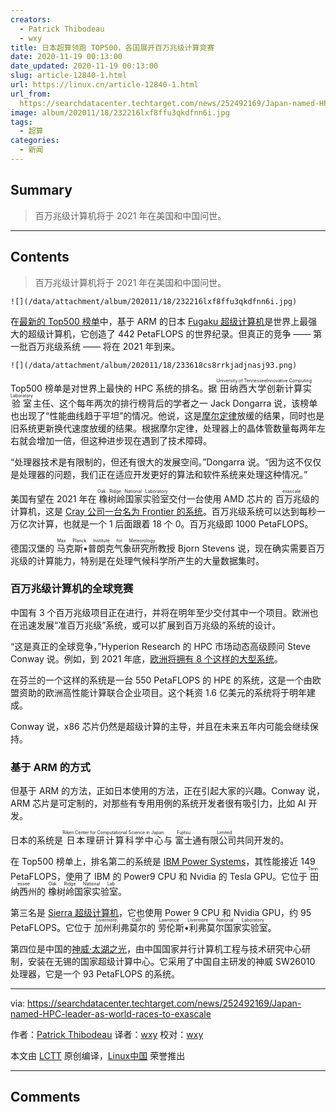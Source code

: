 ```yaml
---
creators:
  - Patrick Thibodeau
  - wxy
title: 日本超算领跑 TOP500，各国展开百万兆级计算竞赛
date: 2020-11-19 00:13:00
date_updated: 2020-11-19 00:13:00
slug: article-12840-1.html
url: https://linux.cn/article-12840-1.html
url_from: 
  https://searchdatacenter.techtarget.com/news/252492169/Japan-named-HPC-leader-as-world-races-to-exascale
image: album/202011/18/232216lxf8ffu3qkdfnn6i.jpg
tags:
  - 超算
categories:
  - 新闻
---
```


## Summary

> 百万兆级计算机将于 2021 年在美国和中国问世。

***

<!-- more -->

## Contents

> 
> 百万兆级计算机将于 2021 年在美国和中国问世。
> 
> 
> 

`![](/data/attachment/album/202011/18/232216lxf8ffu3qkdfnn6i.jpg)`

在[最新的 Top500 榜单](https://top500.org/lists/top500/2020/11/highs/)中，基于 ARM 的日本 [Fugaku 超级计算机](https://top500.org/preview/system/179807)是世界上最强大的超级计算机，它创造了 442 PetaFLOPS 的世界纪录。但真正的竞争 —— 第一批百万兆级系统 —— 将在 2021 年到来。

`![](/data/attachment/album/202011/18/233618cs8rrkjadjnasj93.png)`

Top500 榜单是对世界上最快的 HPC 系统的排名。据<ruby> 田纳西大学 <rp>  （ </rp> <rt>  University of Tennessee </rt> <rp>  ） </rp></ruby><ruby> 创新计算实验室 <rp>  （ </rp> <rt>  Innovative Computing Laboratory </rt> <rp>  ） </rp></ruby>主任、这个每年两次的排行榜背后的学者之一 Jack Dongarra 说，该榜单也出现了“性能曲线趋于平坦”的情况。他说，这是[摩尔定律](https://whatis.techtarget.com/definition/Moores-Law)放缓的结果，同时也是旧系统更新换代速度放缓的结果。根据摩尔定律，处理器上的晶体管数量每两年左右就会增加一倍，但这种进步现在遇到了技术障碍。

“处理器技术是有限制的，但还有很大的发展空间。”Dongarra 说。“因为这不仅仅是处理器的问题，我们正在适应开发更好的算法和软件系统来处理这种情况。”

美国有望在 2021 年在<ruby> 橡树岭国家实验室 <rp>  （ </rp> <rt>  Oak Ridge National Laboratory </rt> <rp>  ） </rp></ruby>交付一台使用 AMD 芯片的<ruby> 百万兆级 <rp>  （ </rp> <rt>  exascale </rt> <rp>  ） </rp></ruby>的计算机，这是 [Cray 公司一台名为 Frontier 的系统](https://searchdatacenter.techtarget.com/news/252468294/Cray-exascale-computer-to-modernize-aging-nuclear-weapon-stockpile)。百万兆级系统可以达到每秒一万亿次计算，也就是一个 1 后面跟着 18 个 0。百万兆级即 1000 PetaFLOPS。

德国汉堡的<ruby> 马克斯•普朗克气象研究所 <rp>  （ </rp> <rt>  Max Planck Institute for Meteorology </rt> <rp>  ） </rp></ruby>教授 Bjorn Stevens 说，现在确实需要百万兆级的计算能力，特别是在处理气候科学所产生的大量数据集时。 

### 百万兆级计算机的全球竞赛

中国有 3 个百万兆级项目正在进行，并将在明年至少交付其中一个项目。欧洲也在迅速发展“准百万兆级”系统，或可以扩展到百万兆级的系统的设计。

“这是真正的全球竞争，”Hyperion Research 的 HPC 市场动态高级顾问 Steve Conway 说。例如，到 2021 年底，[欧洲将拥有 8 个这样的大型系统](https://searchdatacenter.techtarget.com/news/252456813/France-HPE-are-building-Europes-most-powerful-AI-supercomputer)。

在芬兰的一个这样的系统是一台 550 PetaFLOPS 的 HPE 的系统，这是一个由欧盟资助的欧洲高性能计算联合企业项目。这个耗资 1.6 亿美元的系统将于明年建成。

Conway 说，x86 芯片仍然是超级计算的主导，并且在未来五年内可能会继续保持。

### 基于 ARM 的方式

但基于 ARM 的方法，正如日本使用的方法，正在引起大家的兴趣。Conway 说，ARM 芯片是可定制的，对那些有专用用例的系统开发者很有吸引力，比如 AI 开发。

日本的系统是<ruby> 日本理研计算科学中心 <rp>  （ </rp> <rt>  Riken Center for Computational Science in Japan </rt> <rp>  ） </rp></ruby>与<ruby> 富士通有限公司 <rp>  （ </rp> <rt>  Fujitsu Limited </rt> <rp>  ） </rp></ruby>共同开发的。

在 Top500 榜单上，排名第二的系统是 [IBM Power Systems](https://top500.org/preview/system/179397)，其性能接近 149 PetaFLOPS，使用了 IBM 的 Power9 CPU 和 Nvidia 的 Tesla GPU。它位于<ruby> 田纳西州 <rp>  （ </rp> <rt>  Tennessee </rt> <rp>  ） </rp></ruby>的<ruby> 橡树岭国家实验室 <rp>  （ </rp> <rt>  Oak Ridge National Lab </rt> <rp>  ） </rp></ruby>。

第三名是 [Sierra 超级计算机](https://top500.org/preview/system/179398)，它也使用 Power 9 CPU 和 Nvidia GPU，约 95 PetaFLOPS。它位于<ruby> 加州利弗莫尔 <rp>  （ </rp> <rt>  Livermore, Calif. </rt> <rp>  ） </rp></ruby>的<ruby> 劳伦斯•利弗莫尔国家实验室 <rp>  （ </rp> <rt>  Lawrence Livermore National Laboratory </rt> <rp>  ） </rp></ruby>。

第四位是中国的[神威·太湖之光](https://top500.org/preview/system/178764)，由中国国家并行计算机工程与技术研究中心研制，安装在无锡的国家超级计算中心。它采用了中国自主研发的神威 SW26010 处理器，它是一个 93 PetaFLOPS 的系统。

---

via: <https://searchdatacenter.techtarget.com/news/252492169/Japan-named-HPC-leader-as-world-races-to-exascale> 

作者：[Patrick Thibodeau](https://www.techtarget.com/contributor/Patrick-Thibodeau) 译者：[wxy](https://github.com/wxy) 校对：[wxy](https://github.com/wxy)

本文由 [LCTT](https://github.com/LCTT/TranslateProject) 原创编译，[Linux中国](https://linux.cn/article-12835-1.html) 荣誉推出

***

## Comments
